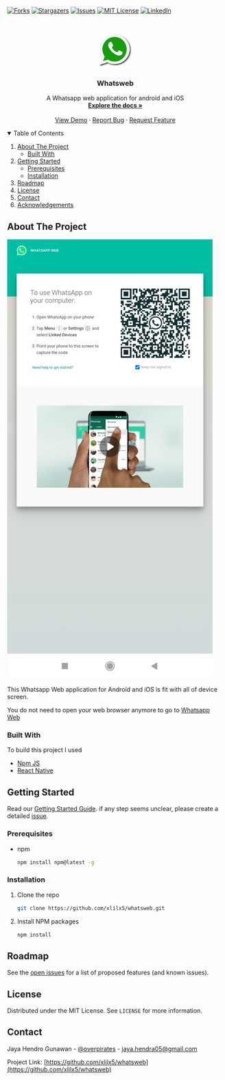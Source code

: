 <!--
*** Thanks for checking out the Best-README-Template. If you have a suggestion
*** that would make this better, please fork the repo and create a pull request
*** or simply open an issue with the tag "enhancement".
*** Thanks again! Now go create something AMAZING! :D
-->

<!-- PROJECT SHIELDS -->
<!--
*** I'm using markdown "reference style" links for readability.
*** Reference links are enclosed in brackets [ ] instead of parentheses ( ).
*** See the bottom of this document for the declaration of the reference variables
*** for contributors-url, forks-url, etc. This is an optional, concise syntax you may use.
*** https://www.markdownguide.org/basic-syntax/#reference-style-links
-->

[![Forks][forks-shield]][forks-url]
[![Stargazers][stars-shield]][stars-url]
[![Issues][issues-shield]][issues-url]
[![MIT License][license-shield]][license-url]
[![LinkedIn][linkedin-shield]][linkedin-url]

<!-- PROJECT LOGO -->
<br />
<p align="center">
  <a href="https://github.com/xlilx5/whatsweb">
    <img src="images/logo.png" alt="Logo" width="80" height="80">
  </a>

  <h3 align="center">Whatsweb</h3>

  <p align="center">
    A Whatsapp web application for android and iOS
    <br />
    <a href="https://github.com/xlilx5/whatsweb"><strong>Explore the docs »</strong></a>
    <br />
    <br />
    <a href="https://github.com/xlilx5/whatsweb">View Demo</a>
    ·
    <a href="https://github.com/xlilx5/whatsweb/issues">Report Bug</a>
    ·
    <a href="https://github.com/xlilx5/whatsweb/issues">Request Feature</a>
  </p>
</p>

<!-- TABLE OF CONTENTS -->
<details open="open">
  <summary>Table of Contents</summary>
  <ol>
    <li>
      <a href="#about-the-project">About The Project</a>
      <ul>
        <li><a href="#built-with">Built With</a></li>
      </ul>
    </li>
    <li>
      <a href="#getting-started">Getting Started</a>
      <ul>
        <li><a href="#prerequisites">Prerequisites</a></li>
        <li><a href="#installation">Installation</a></li>
      </ul>
    </li>
    <li><a href="#roadmap">Roadmap</a></li>
    <li><a href="#license">License</a></li>
    <li><a href="#contact">Contact</a></li>
    <li><a href="#acknowledgements">Acknowledgements</a></li>
  </ol>
</details>

<!-- ABOUT THE PROJECT -->

## About The Project

[![Whatsapp Web][product-screenshot]](#)

This Whatsapp Web application for Android and iOS is fit with all of device screen.

You do not need to open your web browser anymore to go to [Whatsapp Web](https://web.whatsapp.com/)

### Built With

To build this project I used

- [Npm JS](https://www.npmjs.com/)
- [React Native](https://reactnative.dev/)

<!-- GETTING STARTED -->

## Getting Started

Read our [Getting Started Guide](https://github.com/xlilx5/whatsweb/getting-started-guide). if any step seems unclear, please create a detailed [issue](https://github.com/xlilx5/whatsweb/issues).

### Prerequisites

- npm
  ```sh
  npm install npm@latest -g
  ```

### Installation

1. Clone the repo
   ```sh
   git clone https://github.com/xlilx5/whatsweb.git
   ```
2. Install NPM packages
   ```sh
   npm install
   ```

<!-- ROADMAP -->

## Roadmap

See the [open issues](https://github.com/xlilx5/whatsweb/issues) for a list of proposed features (and known issues).

<!-- LICENSE -->

## License

Distributed under the MIT License. See `LICENSE` for more information.

<!-- CONTACT -->

## Contact

Jaya Hendro Gunawan - [@overpirates](https://www.instagram.com/overpirates/) - jaya.hendra05@gmail.com

Project Link: [https://github.com/xlilx5/whatsweb](https://github.com/xlilx5/whatsweb)

<!-- MARKDOWN LINKS & IMAGES -->
<!-- https://www.markdownguide.org/basic-syntax/#reference-style-links -->

[forks-shield]: https://img.shields.io/github/forks/xlilx5/whatsweb.svg?style=for-the-badge
[forks-url]: https://github.com/xlilx5/whatsweb/network/members
[stars-shield]: https://img.shields.io/github/stars/xlilx5/whatsweb.svg?style=for-the-badge
[stars-url]: https://github.com/xlilx5/whatsweb/stargazers
[issues-shield]: https://img.shields.io/github/issues/xlilx5/whatsweb.svg?style=for-the-badge
[issues-url]: https://github.com/xlilx5/whatsweb/issues
[license-shield]: https://img.shields.io/github/license/xlilx5/whatsweb.svg?style=for-the-badge
[license-url]: https://github.com/xlilx5/whatsweb/blob/master/LICENSE.txt
[linkedin-shield]: https://img.shields.io/badge/-LinkedIn-black.svg?style=for-the-badge&logo=linkedin&colorB=555
[linkedin-url]: https://www.linkedin.com/in/jaya-hendro-gunawan/
[product-screenshot]: images/screenshot.jpg

